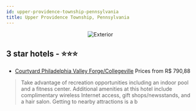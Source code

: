 ```yaml
---
id: upper-providence-township-pennsylvania
title: Upper Providence Township, Pennsylvania
---
```


<center><img src="https://i.travelapi.com/hotels/2000000/1320000/1315500/1315447/e7b53aab_z.jpg" alt="Exterior" /></center>


##  3 star hotels - ⭐️⭐️⭐️

-    [Courtyard Philadelphia Valley Forge/Collegeville](https://us.hurb.com/hotels/upper-providence-township/courtyard-philadelphia-valley-forge-collegeville-JNP-JP780938?cmp=18055) Prices from R$ 790,88
   > Take advantage of recreation opportunities including an indoor pool and a fitness center. Additional amenities at this hotel include complimentary wireless Internet access, gift shops/newsstands, and a hair salon. Getting to nearby attractions is a b
